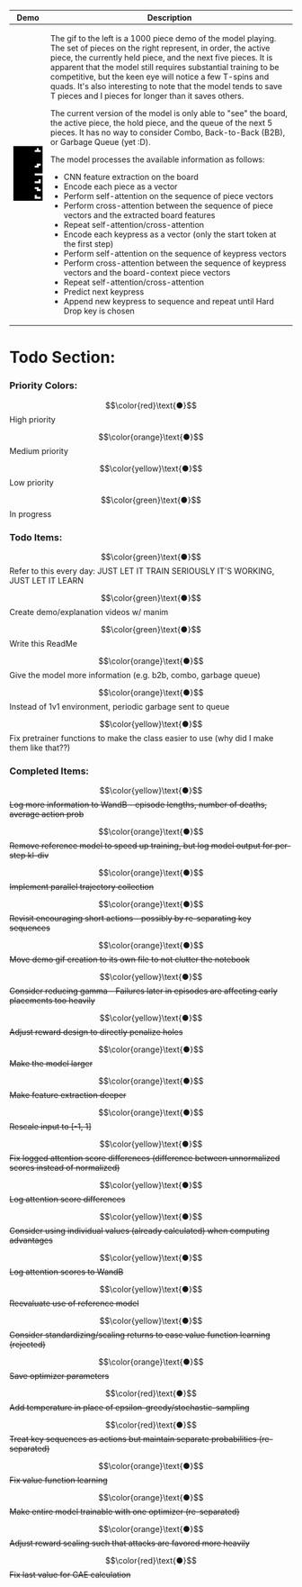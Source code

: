 | Demo | Description |
| ----------- | ----------- |
| <img src="https://github.com/m-sher/QTris/blob/main/Demo.gif" width="150"> | <p>The gif to the left is a 1000 piece demo of the model playing. The set of pieces on the right represent, in order, the active piece, the currently held piece, and the next five pieces. It is apparent that the model still requires substantial training to be competitive, but the keen eye will notice a few T-spins and quads. It's also interesting to note that the model tends to save T pieces and I pieces for longer than it saves others.</p><p>The current version of the model is only able to "see" the board, the active piece, the hold piece, and the queue of the next 5 pieces. It has no way to consider Combo, Back-to-Back (B2B), or Garbage Queue (yet :D).</p><p>The model processes the available information as follows: </p><ul><li>CNN feature extraction on the board</li><li>Encode each piece as a vector</li><li>Perform self-attention on the sequence of piece vectors</li><li>Perform cross-attention between the sequence of piece vectors and the extracted board features</li><li>Repeat self-attention/cross-attention </li><li>Encode each keypress as a vector (only the start token at the first step)</li><li>Perform self-attention on the sequence of keypress vectors</li><li>Perform cross-attention between the sequence of keypress vectors and the board-context piece vectors</li><li>Repeat self-attention/cross-attention </li><li>Predict next keypress</li><li>Append new keypress to sequence and repeat until Hard Drop key is chosen</li></ul> |

# Todo Section: #

### Priority Colors: ###

$$\color{red}\text{●}$$ High priority

$$\color{orange}\text{●}$$ Medium priority

$$\color{yellow}\text{●}$$ Low priority

$$\color{green}\text{●}$$ In progress

### Todo Items: ###

$$\color{green}\text{●}$$ Refer to this every day: JUST LET IT TRAIN SERIOUSLY IT'S WORKING, JUST LET IT LEARN

$$\color{green}\text{●}$$ Create demo/explanation videos w/ manim

$$\color{green}\text{●}$$ Write this ReadMe

$$\color{orange}\text{●}$$ Give the model more information (e.g. b2b, combo, garbage queue)

$$\color{orange}\text{●}$$ Instead of 1v1 environment, periodic garbage sent to queue

$$\color{yellow}\text{●}$$ Fix pretrainer functions to make the class easier to use (why did I make them like that??)

### Completed Items: ###

$$\color{yellow}\text{●}$$ ~~Log more information to WandB - episode lengths, number of deaths, average action prob~~

$$\color{orange}\text{●}$$ ~~Remove reference model to speed up training, but log model output for per-step kl-div~~

$$\color{orange}\text{●}$$ ~~Implement parallel trajectory collection~~

$$\color{orange}\text{●}$$ ~~Revisit encouraging short actions - possibly by re-separating key sequences~~

$$\color{orange}\text{●}$$ ~~Move demo gif creation to its own file to not clutter the notebook~~

$$\color{yellow}\text{●}$$ ~~Consider reducing gamma - Failures later in episodes are affecting early placements too heavily~~

$$\color{yellow}\text{●}$$ ~~Adjust reward design to directly penalize holes~~

$$\color{orange}\text{●}$$ ~~Make the model larger~~

$$\color{orange}\text{●}$$ ~~Make feature extraction deeper~~

$$\color{orange}\text{●}$$ ~~Rescale input to [-1, 1]~~

$$\color{yellow}\text{●}$$ ~~Fix logged attention score differences (difference between unnormalized scores instead of normalized)~~

$$\color{yellow}\text{●}$$ ~~Log attention score differences~~

$$\color{yellow}\text{●}$$ ~~Consider using individual values (already calculated) when computing advantages~~

$$\color{yellow}\text{●}$$ ~~Log attention scores to WandB~~

$$\color{yellow}\text{●}$$ ~~Reevaluate use of reference model~~

$$\color{yellow}\text{●}$$ ~~Consider standardizing/scaling returns to ease value function learning (rejected)~~

$$\color{orange}\text{●}$$ ~~Save optimizer parameters~~

$$\color{red}\text{●}$$ ~~Add temperature in place of epsilon-greedy/stochastic-sampling~~

$$\color{red}\text{●}$$ ~~Treat key sequences as actions but maintain separate probabilities (re-separated)~~

$$\color{orange}\text{●}$$ ~~Fix value function learning~~

$$\color{orange}\text{●}$$ ~~Make entire model trainable with one optimizer (re-separated)~~

$$\color{orange}\text{●}$$ ~~Adjust reward scaling such that attacks are favored more heavily~~

$$\color{red}\text{●}$$ ~~Fix last value for GAE calculation~~